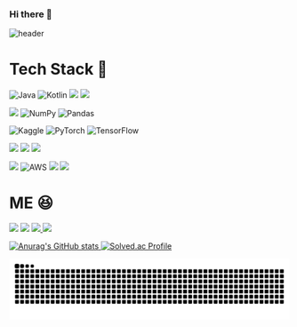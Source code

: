 ### Hi there 👋

![header](https://capsule-render.vercel.app/api?type=waving&color=auto&height=300&section=header&text=leew0nseok&desc=&animation=twinkling&fontAlign=70&descAlign=77&descAlignY=65)


# Tech Stack  :scroll:  
  
![Java](https://img.shields.io/badge/java-%23ED8B00.svg?style=for-the-badge&logo=openjdk&logoColor=white) ![Kotlin](https://img.shields.io/badge/kotlin-%237F52FF.svg?style=for-the-badge&logo=kotlin&logoColor=white) <img src="https://img.shields.io/badge/spring-6DB33F?style=for-the-badge&logo=spring&logoColor=white"> <img src="https://img.shields.io/badge/MySQL-4479A1?style=for-the-badge&logo=MySQL&logoColor=white">

<img src="https://img.shields.io/badge/python-3776AB?style=for-the-badge&logo=python&logoColor=white"> ![NumPy](https://img.shields.io/badge/numpy-%23013243.svg?style=for-the-badge&logo=numpy&logoColor=white) ![Pandas](https://img.shields.io/badge/pandas-%23150458.svg?style=for-the-badge&logo=pandas&logoColor=white) 

![Kaggle](https://img.shields.io/badge/Kaggle-035a7d?style=for-the-badge&logo=kaggle&logoColor=white) ![PyTorch](https://img.shields.io/badge/PyTorch-%23EE4C2C.svg?style=for-the-badge&logo=PyTorch&logoColor=white) ![TensorFlow](https://img.shields.io/badge/TensorFlow-%23FF6F00.svg?style=for-the-badge&logo=TensorFlow&logoColor=white) 

<img src="https://img.shields.io/badge/html5-E34F26?style=for-the-badge&logo=html5&logoColor=white"> <img src="https://img.shields.io/badge/css-1572B6?style=for-the-badge&logo=css3&logoColor=white"> <img src="https://img.shields.io/badge/JavaScript-F7DF1E?style=for-the-badge&logo=JavaScript&logoColor=white">

<img src="https://img.shields.io/badge/linux-FCC624?style=for-the-badge&logo=linux&logoColor=black"> ![AWS](https://img.shields.io/badge/AWS-%23FF9900.svg?style=for-the-badge&logo=amazon-aws&logoColor=white) <img src="https://img.shields.io/badge/github-181717?style=for-the-badge&logo=github&logoColor=white"> <img src="https://img.shields.io/badge/git-F05032?style=for-the-badge&logo=git&logoColor=white">


# ME :laughing:

<a href="https://github.com/UMC-HUFS-4th" target="_blank"><img src="https://img.shields.io/badge/UMC%204th%20Server%20-02B3E4?style=flat-square&logo=udacity&logoColor=white"></a> <a href="https://github.com/FindAlphaa" target="_blank"><img src="https://img.shields.io/badge/Findalpha-EF2D5E?style=flat-square&logo=aframe&logoColor=white"></a> <a href="https://instagram.com/lee1seok?igshid=OGQ5ZDc2ODk2ZA==" target="_blank"><img src="https://img.shields.io/badge/lee1seok-E4405F?style=flat-square&logo=instagram&logoColor=white">   <img src="https://img.shields.io/badge/zzang50aa@gmail.com-EA4335?style=flat-square&logo=gmail&logoColor=white">
  
![Anurag's GitHub stats](https://github-readme-stats.vercel.app/api?username=leew0nseok&show_icons=true&theme=dark) [![Solved.ac Profile](http://mazassumnida.wtf/api/v2/generate_badge?boj=rissr1)](https://solved.ac/rissr1/)

<img src="https://github.com/leew0nseok/leew0nseok/blob/output/github-contribution-grid-snake.svg"/>
